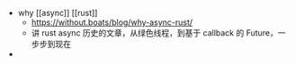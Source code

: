 - why [[async]] [[rust]]
	- https://without.boats/blog/why-async-rust/
	- 讲 rust async 历史的文章，从绿色线程，到基于 callback 的 Future，一步步到现在
-